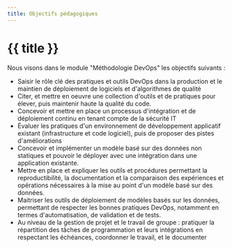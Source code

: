 ```yaml
---
title: Objectifs pédagogiques
---
```


# {{ title }}

Nous visons dans le module "Méthodologie DevOps" les objectifs suivants :

- Saisir le rôle clé des pratiques et outils DevOps dans la production et le maintien de déploiement de logiciels et d'algorithmes de qualité
- Citer, et mettre en oeuvre une collection d'outils et de pratiques pour élever, puis maintenir haute la qualité du code.
- Concevoir et mettre en place un processus d'intégration et de déploiement continu en tenant compte de la sécurité IT
- Évaluer les pratiques d'un environnement de développement applicatif existant (infrastructure et code logiciel), puis de proposer des pistes d'améliorations
- Concevoir et implémenter un modèle basé sur des données non statiques et pouvoir le déployer avec une intégration dans une application existante.
- Mettre en place et expliquer les outils et procédures permettant la reproductibilité, la documentation et la comparaison des expériences et opérations nécessaires à la mise au point d'un modèle basé sur des données.
- Maitriser les outils de déploiement de modèles basés sur les données, permettant de respecter les bonnes pratiques DevOps, notamment en termes d'automatisation, de validation et de tests.
- Au niveau de la gestion de projet et le travail de groupe : pratiquer la répartition des tâches
  de programmation et leurs intégrations en respectant les échéances, coordonner le travail, et le
  documenter

<!--
- exploiter les notions théoriques et pratiques acquises durant la formation et le module lui-même,
  pour analyser les besoins et défis d'un système "réel" existant.
- s'appuyer sur les bases théoriques et pratiques acquises, pour proposer et implémenter des
  améliorations visant une maintenance évolutive, un meilleur monitoring, une sécurité adéquate,
  -->
